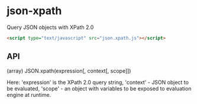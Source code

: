 # json-xpath
Query JSON objects with XPath 2.0

```html
<script type="text/javascript" src="json.xpath.js"></script>
```

## API

(array) JSON.xpath(expression[, context[, scope]])

Here: 'expression' is the XPath 2.0 query string, 'context' - JSON object to be evaluated, 'scope' - an object with variables to be exposed to evaluation engine at runtime.